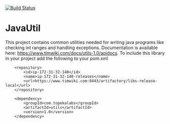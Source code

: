 [![Build Status](https://www.timwiki.com:8443/jenkins/job/JavaUtils/badge/icon)](https://www.timwiki.com:8443/jenkins/job/JavaUtils/)

JavaUtil
========

This project contains common utilities needed for writing java programs like checking int ranges and handling exceptions. Documentation is available here: https://www.timwiki.com/docs/utils-1.0/apidocs. To include this library in your project add the following to your pom.xml

        <repository>
            <id>ip-172-31-32-140</id>
            <name>ip-172-31-32-140-releases</name>
            <url>https://www.timwiki.com:8443/artifactory/libs-release-local</url>
        </repository>
        
        <dependency>
            <groupId>com.topekalabs</groupId>
            <artifactId>utils</artifactId>
            <version>1.0</version>
        </dependency>

